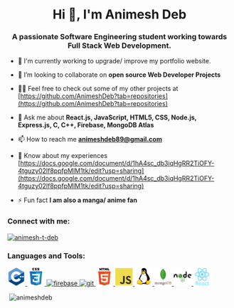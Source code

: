 <h1 align="center">Hi 👋, I'm Animesh Deb</h1>
<h3 align="center">A passionate Software Engineering student working towards Full Stack Web Development.</h3>

- 🔭 I'm currently working to upgrade/ improve my portfolio website.

- 👯 I’m looking to collaborate on **open source Web Developer Projects**

- 👨‍💻 Feel free to check out some of my other projects at [https://github.com/AnimeshDeb?tab=repositories](https://github.com/AnimeshDeb?tab=repositories)

- 💬 Ask me about **React.js, JavaScript, HTML5, CSS, Node.js, Express.js, C, C++, Firebase, MongoDB Atlas**

- 📫 How to reach me **animeshdeb89@gmail.com**

- 📄 Know about my experiences [https://docs.google.com/document/d/1hA4sc_db3iqHgRR2TiOFY-4tguzy02lf8ppfpMlM1tk/edit?usp=sharing](https://docs.google.com/document/d/1hA4sc_db3iqHgRR2TiOFY-4tguzy02lf8ppfpMlM1tk/edit?usp=sharing)

- ⚡ Fun fact **I am also a manga/ anime fan**

<h3 align="left">Connect with me:</h3>
<p align="left">
<a href="https://linkedin.com/in/animesh-t-deb" target="blank"><img align="center" src="https://raw.githubusercontent.com/rahuldkjain/github-profile-readme-generator/master/src/images/icons/Social/linked-in-alt.svg" alt="animesh-t-deb" height="30" width="40" /></a>
</p>

<h3 align="left">Languages and Tools:</h3>
<p align="left"> <a href="https://www.w3schools.com/cpp/" target="_blank" rel="noreferrer"> <img src="https://raw.githubusercontent.com/devicons/devicon/master/icons/cplusplus/cplusplus-original.svg" alt="cplusplus" width="40" height="40"/> </a> <a href="https://www.w3schools.com/css/" target="_blank" rel="noreferrer"> <img src="https://raw.githubusercontent.com/devicons/devicon/master/icons/css3/css3-original-wordmark.svg" alt="css3" width="40" height="40"/> </a> <a href="https://firebase.google.com/" target="_blank" rel="noreferrer"> <img src="https://www.vectorlogo.zone/logos/firebase/firebase-icon.svg" alt="firebase" width="40" height="40"/> </a> <a href="https://git-scm.com/" target="_blank" rel="noreferrer"> <img src="https://www.vectorlogo.zone/logos/git-scm/git-scm-icon.svg" alt="git" width="40" height="40"/> </a> <a href="https://www.w3.org/html/" target="_blank" rel="noreferrer"> <img src="https://raw.githubusercontent.com/devicons/devicon/master/icons/html5/html5-original-wordmark.svg" alt="html5" width="40" height="40"/> </a> <a href="https://developer.mozilla.org/en-US/docs/Web/JavaScript" target="_blank" rel="noreferrer"> <img src="https://raw.githubusercontent.com/devicons/devicon/master/icons/javascript/javascript-original.svg" alt="javascript" width="40" height="40"/> </a> <a href="https://www.linux.org/" target="_blank" rel="noreferrer"> <img src="https://raw.githubusercontent.com/devicons/devicon/master/icons/linux/linux-original.svg" alt="linux" width="40" height="40"/> </a> <a href="https://www.mongodb.com/" target="_blank" rel="noreferrer"> <img src="https://raw.githubusercontent.com/devicons/devicon/master/icons/mongodb/mongodb-original-wordmark.svg" alt="mongodb" width="40" height="40"/> </a> <a href="https://nodejs.org" target="_blank" rel="noreferrer"> <img src="https://raw.githubusercontent.com/devicons/devicon/master/icons/nodejs/nodejs-original-wordmark.svg" alt="nodejs" width="40" height="40"/> </a> <a href="https://reactjs.org/" target="_blank" rel="noreferrer"> <img src="https://raw.githubusercontent.com/devicons/devicon/master/icons/react/react-original-wordmark.svg" alt="react" width="40" height="40"/> </a> </p>

<p>&nbsp;<img align="center" src="https://github-readme-stats.vercel.app/api?username=animeshdeb&show_icons=true&locale=en" alt="animeshdeb" /></p>

